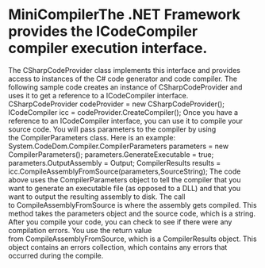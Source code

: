 # MiniCompilerThe .NET Framework provides the ICodeCompiler compiler execution interface.
The CSharpCodeProvider class implements this interface and provides access to instances
of the C# code generator and code compiler. The following sample code creates an
instance of CSharpCodeProvider and uses it to get a reference to a ICodeCompiler
interface.
CSharpCodeProvider codeProvider = new CSharpCodeProvider();
ICodeCompiler icc = codeProvider.CreateCompiler();
Once you have a reference to an ICodeCompiler interface, you can use it to compile your
source code. You will pass parameters to the compiler by using
the CompilerParameters class. Here is an example:
System.CodeDom.Compiler.CompilerParameters parameters = new
CompilerParameters();
parameters.GenerateExecutable = true;
parameters.OutputAssembly = Output;
CompilerResults results =
icc.CompileAssemblyFromSource(parameters,SourceString);
The code above uses the CompilerParameters object to tell the compiler that you want to
generate an executable file (as opposed to a DLL) and that you want to output the resulting
assembly to disk. The call to CompileAssemblyFromSource is where the assembly gets
compiled. This method takes the parameters object and the source code, which is a string.
After you compile your code, you can check to see if there were any compilation errors. You
use the return value from CompileAssemblyFromSource, which is a CompilerResults object.
This object contains an errors collection, which contains any errors that occurred during the
compile.
